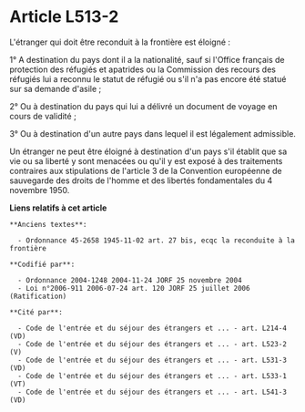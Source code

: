 # Article L513-2

L'étranger qui doit être reconduit à la frontière est éloigné :

1° A destination du pays dont il a la nationalité, sauf si l'Office français de protection des réfugiés et apatrides ou la
Commission des recours des réfugiés lui a reconnu le statut de réfugié ou s'il n'a pas encore été statué sur sa demande
d'asile ;

2° Ou à destination du pays qui lui a délivré un document de voyage en cours de validité ;

3° Ou à destination d'un autre pays dans lequel il est légalement admissible.

Un étranger ne peut être éloigné à destination d'un pays s'il établit que sa vie ou sa liberté y sont menacées ou qu'il y est
exposé à des traitements contraires aux stipulations de l'article 3 de la Convention européenne de sauvegarde des droits de
l'homme et des libertés fondamentales du 4 novembre 1950.

**Liens relatifs à cet article**

	**Anciens textes**:

	  - Ordonnance 45-2658 1945-11-02 art. 27 bis, ecqc la reconduite à la frontière

	**Codifié par**:

	  - Ordonnance 2004-1248 2004-11-24 JORF 25 novembre 2004
	  - Loi n°2006-911 2006-07-24 art. 120 JORF 25 juillet 2006 (Ratification)

	**Cité par**:

	  - Code de l'entrée et du séjour des étrangers et ... - art. L214-4 (VD)
	  - Code de l'entrée et du séjour des étrangers et ... - art. L523-2 (V)
	  - Code de l'entrée et du séjour des étrangers et ... - art. L531-3 (VD)
	  - Code de l'entrée et du séjour des étrangers et ... - art. L533-1 (VT)
	  - Code de l'entrée et du séjour des étrangers et ... - art. L541-3 (VD)

